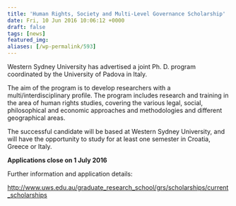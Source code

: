 ```yaml
---
title: 'Human Rights, Society and Multi-Level Governance Scholarship'
date: Fri, 10 Jun 2016 10:06:12 +0000
draft: false
tags: [news]
featured_img: 
aliases: [/wp-permalink/593]
---
```


<div class="entry-post">Western Sydney University has advertised a joint Ph. D. program coordinated by the University of Padova in Italy.

The aim of the program is to develop researchers with a multi/interdisciplinary profile. The program includes research and training in the area of human rights studies, covering the various legal, social, philosophical and economic approaches and methodologies and different geographical areas.

The successful candidate will be based at Western Sydney University, and will have the opportunity to study for at least one semester in Croatia, Greece or Italy.

<strong>Applications close on 1 July 2016</strong>

Further information and application details:

<a href="http://www.uws.edu.au/graduate_research_school/grs/scholarships/current_scholarships">http://www.uws.edu.au/graduate_research_school/grs/scholarships/current_scholarships</a>

&nbsp;</div>